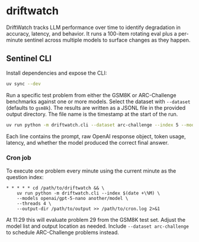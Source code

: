 # driftwatch
DriftWatch tracks LLM performance over time to identify degradation in accuracy, latency, and behavior. It runs a 100-item rotating eval plus a per-minute sentinel across multiple models to surface changes as they happen.

## Sentinel CLI

Install dependencies and expose the CLI:

```bash
uv sync --dev
```

Run a specific test problem from either the GSM8K or ARC-Challenge benchmarks
against one or more models. Select the dataset with ``--dataset`` (defaults to
``gsm8k``). The results are written as a JSONL file in the provided output
directory. The file name is the timestamp at the start of the run.

```bash
uv run python -m driftwatch.cli --dataset arc-challenge --index 5 --models openai/gpt-5-nano other/model --threads 2 --output-dir results/
```

Each line contains the prompt, raw OpenAI response object, token usage, latency,
and whether the model produced the correct final answer.

### Cron job

To execute one problem every minute using the current minute as the question
index:

```
* * * * * cd /path/to/driftwatch && \
    uv run python -m driftwatch.cli --index $(date +\%M) \
    --models openai/gpt-5-nano another/model \
    --threads 4 \
    --output-dir /path/to/output >> /path/to/cron.log 2>&1
```

At 11:29 this will evaluate problem 29 from the GSM8K test set. Adjust the
model list and output location as needed. Include ``--dataset arc-challenge`` to
schedule ARC-Challenge problems instead.
